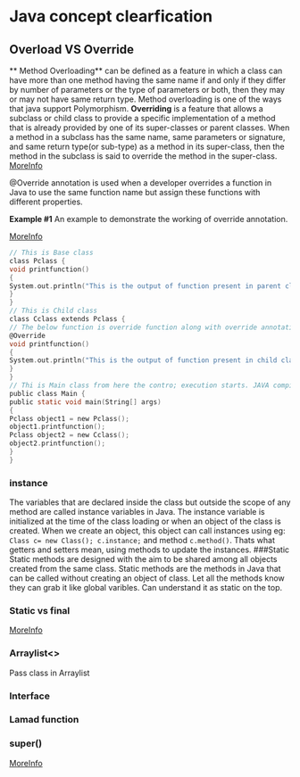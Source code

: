 # Java concept clearfication
## Overload VS Override 
** Method Overloading** can be defined as a feature in which a class can have more than one method having the same name if and only if they differ by number of parameters or the type of parameters or both, then they may or may not have same return type. Method overloading is one of the ways that java support Polymorphism.
**Overriding** is a feature that allows a subclass or child class to provide a specific implementation of a method that is already provided by one of its super-classes or parent classes. When a method in a subclass has the same name, same parameters or signature, and same return type(or sub-type) as a method in its super-class, then the method in the subclass is said to override the method in the super-class.
[MoreInfo](https://www.geeksforgeeks.org/overriding-in-java/)

@Override annotation is used when a developer overrides a function in Java to use the same function name but assign these functions with different properties.

**Example #1**
An example to demonstrate the working of override annotation.

[MoreInfo](https://www.educba.com/java-override/)

```c 
// This is Base class
class Pclass {
void printfunction()
{
System.out.println("This is the output of function present in parent class \"Pclass\". ");
}
}
// This is Child class
class Cclass extends Pclass {
// The below function is override function along with override annotation
@Override
void printfunction()
{
System.out.println("This is the output of function present in child class \"Cclass\".");
}
}
// Thi is Main class from here the contro; execution starts. JAVA compiler searches for main class to start executing any code.
public class Main {
public static void main(String[] args)
{
Pclass object1 = new Pclass();
object1.printfunction();
Pclass object2 = new Cclass();
object2.printfunction();
}
}
```
### instance
The variables that are declared inside the class but outside the scope of any method are called instance variables in Java. The instance variable is initialized at the time of the class loading or when an object of the class is created. When we create an object, this object can call instances using eg: `Class c= new Class(); c.instance;` and method `c.method()`. Thats what getters and setters mean, using methods to update the instances. 
###Static 
Static methods are designed with the aim to be shared among all objects created from the same class.  Static methods are the methods in Java that can be called without creating an object of class. Let all the methods know they can grab it like global varibles. Can understand it as static on the top. 
### Static vs final
[MoreInfo](https://pediaa.com/what-is-the-difference-between-static-and-final/#:~:text=The%20main%20difference%20between%20static%20and%20final%20is,overridden%20or%20a%20class%20that%20cannot%20be%20inherited.)
### Arraylist<> 
Pass class in Arraylist 
### Interface
### Lamad function
### super()
[MoreInfo](https://www.geeksforgeeks.org/difference-between-super-and-super-in-java-with-examples/#:~:text=super-,super(),call%20parent%20class'%20constructors%20only.)